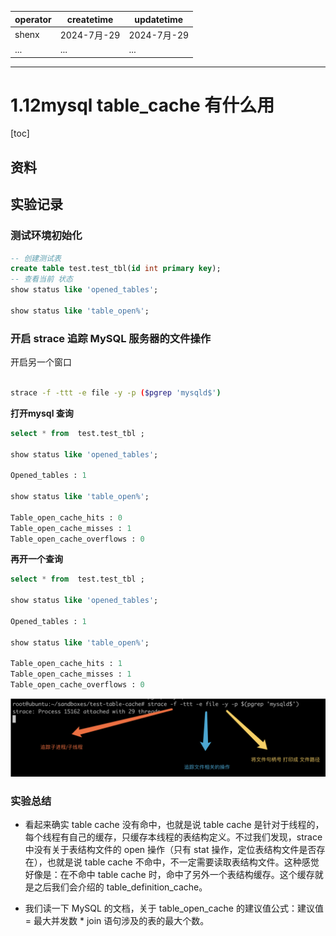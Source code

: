 | operator | createtime | updatetime |
| ---- | ---- | ---- |
| shenx | 2024-7月-29 | 2024-7月-29  |
| ... | ... | ... |
---
# 1.12mysql table_cache 有什么用

[toc]

## 资料


## 实验记录

### 测试环境初始化

```sql 
-- 创建测试表 
create table test.test_tbl(id int primary key);
-- 查看当前 状态
show status like 'opened_tables';

show status like 'table_open%';
```

### 开启 strace 追踪 MySQL 服务器的文件操作

开启另一个窗口

```bash

strace -f -ttt -e file -y -p ($pgrep 'mysqld$')

```

**打开mysql 查询**

```sql
select * from  test.test_tbl ;

show status like 'opened_tables';

Opened_tables : 1

show status like 'table_open%'; 

Table_open_cache_hits : 0
Table_open_cache_misses : 1
Table_open_cache_overflows : 0

```

**再开一个查询**

```sql
select * from  test.test_tbl ;

show status like 'opened_tables';

Opened_tables : 1

show status like 'table_open%'; 

Table_open_cache_hits : 1
Table_open_cache_misses : 1
Table_open_cache_overflows : 0

```
![strace 查看文件句柄](<images/strace 查看文件句柄.png>)


### 实验总结 

* 看起来确实 table cache 没有命中，也就是说 table cache 是针对于线程的，每个线程有自己的缓存，只缓存本线程的表结构定义。不过我们发现，strace 中没有关于表结构文件的 open 操作（只有 stat 操作，定位表结构文件是否存在），也就是说 table cache 不命中，不一定需要读取表结构文件。这种感觉好像是：在不命中 table cache 时，命中了另外一个表结构缓存。这个缓存就是之后我们会介绍的 table_definition_cache。  

* 我们读一下 MySQL 的文档，关于 table_open_cache 的建议值公式：建议值 = 最大并发数 * join 语句涉及的表的最大个数。